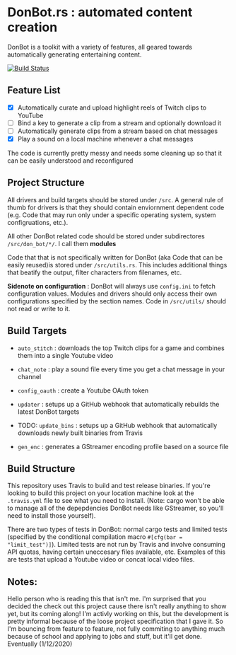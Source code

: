 # DonBot.rs : automated content creation

DonBot is a toolkit with a variety of features, all geared towards automatically generating entertaining content.

[![Build Status](https://travis-ci.com/Mimerme/donbot.rs.svg?branch=master)](https://travis-ci.com/Mimerme/donbot.rs)

## Feature List

- [x] Automatically curate and upload highlight reels of Twitch clips to YouTube
- [ ] Bind a key to generate a clip from a stream and optionally download it
- [ ] Automatically generate clips from a stream based on chat messages
- [x] Play a sound on a local machine whenever a chat messages

The code is currently pretty messy and needs some cleaning up so that it can be easily understood and reconfigured


## Project Structure
All drivers and build targets should be stored under ```/src```.
A general rule of thumb for drivers is that they should contain enviornment dependent code (e.g. Code that may run only under a specific operating system, system configruations, etc.).

All other DonBot related code should be stored under subdirectores ```/src/don_bot/*/```. I call them __modules__

Code that that is not specifically written for DonBot (aka Code that can be easily reused)is stored under ```/src/utils.rs```. This includes additional things that beatify the output, filter characters from filenames, etc.

__Sidenote on configuration__ : DonBot will always use ```config.ini```  to fetch configuration values. Modules and drivers should only access their own configurations specified by the section names. Code in ```/src/utils/``` should not read or write to it. 

## Build Targets
- ```auto_stitch``` : downloads the top Twitch clips for a game and combines them into a single Youtube video

- ```chat_note``` : play a sound file every time you get a chat message in your channel

- ```config_oauth``` : create a Youtube OAuth token

- ```updater``` : setups up a GitHub webhook that automatically rebuilds the latest DonBot targets

- TODO: ```update_bins``` : setups up a GitHub webhook that automatically downloads newly built binaries from Travis

- ```gen_enc``` : generates a GStreamer encoding profile based on a source file

## Build Structure
This repository uses Travis to build and test release binaries. If you're looking to build this project on your location machine look at the ```.travis.yml``` file to see
what you need to install. (Note: cargo won't be able to manage all of the depepdencies DonBot needs like GStreamer, so you'll need to install those yourself). 

There are two types of tests in DonBot: normal cargo tests and limited tests (specified by the conditional compilation macro ```#[cfg(bar = "limit_test")]```). Limited tests are not run by Travis and involve consuming API quotas, having certain uneccesary files available, etc. Examples of this are tests that upload a Youtube video or concat local video files.

## Notes:
Hello person who is reading this that isn't me. I'm surprised that you decided the check out this project cause there isn't really anything to show yet, but its coming along! I'm activly working on this, but the development is pretty informal because of the loose project specification that I gave it. So I'm bouncing from feature to feature, not fully commiting to anything much because of school and applying to jobs and stuff, but it'll get done. Eventually (1/12/2020)
